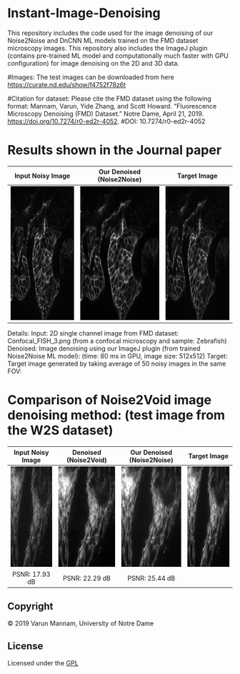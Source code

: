 # Instant-Image-Denoising
This repository includes the code used for the image denoising of our Noise2Noise and DnCNN ML models trained on the FMD dataset microscopy images. This repository also includes the ImageJ plugin (contains pre-trained ML model and computationally much faster with GPU configuration) for image denoising on the 2D and 3D data. 

#Images: The test images can be downloaded from here https://curate.nd.edu/show/f4752f78z6t

#Citation for dataset: Please cite the FMD dataset using the following format: Mannam, Varun, Yide Zhang, and Scott Howard. “Fluorescence Microscopy Denoising (FMD) Dataset.” Notre Dame, April 21, 2019. https://doi.org/10.7274/r0-ed2r-4052. #DOI: 10.7274/r0-ed2r-4052

# Results shown in the Journal paper

Input Noisy Image          | Our Denoised (Noise2Noise)| Target Image 		         |	
:-------------------------:|:-------------------------:|:-------------------------:|
<img src="https://github.com/ND-HowardGroup/Instant-Image-Denoising/blob/master/Plugins/Test_images/2D_images/Raw_Images/Confocal_FISH_3.png" width="300" height="300" />   |  <img src="https://github.com/ND-HowardGroup/Instant-Image-Denoising/blob/master/Plugins/Test_images/2D_images/Image_Denoising_results/denoised_confocal_fish3.png" width="300" height="300" />| <img src="https://github.com/ND-HowardGroup/Instant-Image-Denoising/blob/master/Plugins/Test_images/2D_images/Target(ground_truth)_Images/gt_Confocal_FISH_3.png" width="300" height="300" /> |


Details: 
Input: 2D single channel image from FMD dataset: Confocal_FISH_3.png (from a confocal microscopy and sample: Zebrafish)
Denoised: Image denoising using our ImageJ plugin (from trained Noise2Noise ML model): (time: 80 ms in GPU, image size: 512x512)
Target: Target image generated by taking average of 50 noisy images in the same FOV: 


# Comparison of Noise2Void image denoising method: (test image from the W2S dataset)

Input Noisy Image          | Denoised (Noise2Void)	   | Our Denoised (Noise2Noise)| Target Image 		         |	
:-------------------------:|:-------------------------:|:-------------------------:|:-------------------------:|
<img src="https://github.com/ND-HowardGroup/Instant-Image-Denoising/blob/master/Plugins/N2V_Comparison/W2S_dataset/W2S_noisy_input_avg1_010_0.png" width="225" height="225" />  | <img src="https://github.com/ND-HowardGroup/Instant-Image-Denoising/blob/master/Plugins/N2V_Comparison/W2S_dataset/W2S_denosied_Noise2Void_010_0.png" width="225" height="225" /> | <img src="https://github.com/ND-HowardGroup/Instant-Image-Denoising/blob/master/Plugins/N2V_Comparison/W2S_dataset/W2S_denosied_Noise2Noise(Ours)_010_0.png" width="225" height="225" />  | <img src="https://github.com/ND-HowardGroup/Instant-Image-Denoising/blob/master/Plugins/N2V_Comparison/W2S_dataset/W2S_target_avg400_010_0.png" width="225" height="225" />  | 
PSNR: 17.93 dB			       | PSNR: 22.29 dB			       | PSNR: 25.44 dB	           | 


## **Copyright**

© 2019 Varun Mannam, University of Notre Dame  

## **License**

Licensed under the [GPL](https://github.com/ND-HowardGroup/Instant_image_denoising/blob/master/LICENSE)

